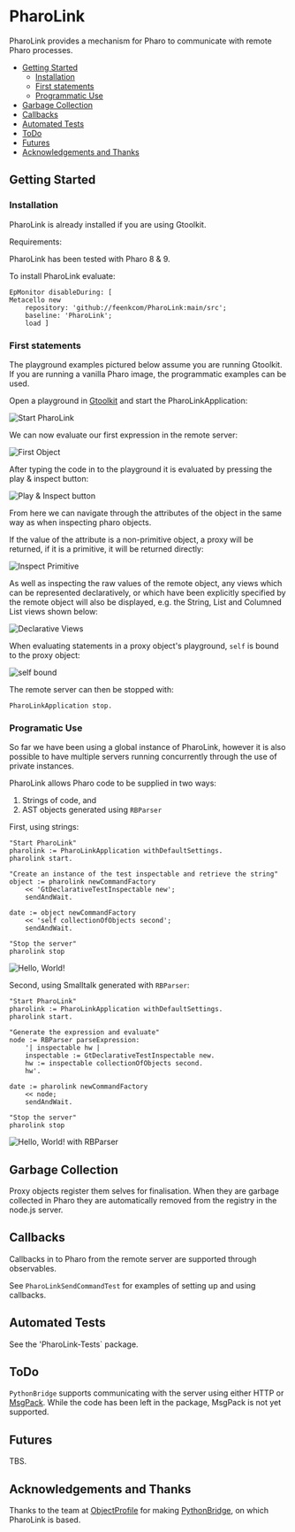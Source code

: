 # PharoLink

PharoLink provides a mechanism for Pharo to communicate with remote Pharo processes.

- [Getting Started](#getting-started)
	- [Installation](#installation)
	- [First statements](#first-statements)
	- [Programmatic Use](#programmatic-use)
- [Garbage Collection](#garbage-collection)
- [Callbacks](#callbacks)
- [Automated Tests](#automated-tests)
- [ToDo](#todo)
- [Futures](#futures)
- [Acknowledgements and Thanks](#acknowledgements-and-thanks)


## Getting Started


### Installation

PharoLink is already installed if you are using Gtoolkit.

Requirements:

PharoLink has been tested with Pharo 8 & 9.

To install PharoLink evaluate:

```smalltalk
EpMonitor disableDuring: [ 
Metacello new
	repository: 'github://feenkcom/PharoLink:main/src';
	baseline: 'PharoLink';
	load ]
```


### First statements

The playground examples pictured below assume you are running Gtoolkit.  If you are running a vanilla Pharo image, the programmatic examples can be used.

Open a playground in [Gtoolkit](https://gtoolkit.com/) and start the PharoLinkApplication:

![Start PharoLink](doc/images/Start_PharoLink.png)


We can now evaluate our first expression in the remote server:

![First Object](doc/images/First_Object.png)

After typing the code in to the playground it is evaluated by pressing the play & inspect button:

![Play & Inspect button](doc/images/playinspect.png)

From here we can navigate through the attributes of the object in the same way as when inspecting pharo objects.

If the value of the attribute is a non-primitive object, a proxy will be returned, if it is a primitive, it will be returned directly:

![Inspect Primitive](doc/images/Inspect_Primitive.png)

As well as inspecting the raw values of the remote object, any views which can be represented declaratively, or which have been explicitly specified by the remote object will also be displayed, e.g. the String, List and Columned List views shown below:

![Declarative Views](doc/images/Declarative_Views.png)

When evaluating statements in a proxy object's playground, `self` is bound to the proxy object:

![self bound](doc/images/self_bound.png)

The remote server can then be stopped with:

```smalltalk
PharoLinkApplication stop.
```


### Programatic Use

So far we have been using a global instance of PharoLink, however it is also possible to have multiple servers running concurrently through the use of private instances.

PharoLink allows Pharo code to be supplied in two ways:

1. Strings of code, and
1. AST objects generated using `RBParser`

First, using strings:

```smalltalk
"Start PharoLink"
pharolink := PharoLinkApplication withDefaultSettings.
pharolink start.

"Create an instance of the test inspectable and retrieve the string"
object := pharolink newCommandFactory
	<< 'GtDeclarativeTestInspectable new';
	sendAndWait.

date := object newCommandFactory
	<< 'self collectionOfObjects second';
	sendAndWait.

"Stop the server"
pharolink stop
```

![Hello, World!](doc/images/helloworld_string.png)


Second, using Smalltalk generated with `RBParser`:

```smalltalk
"Start PharoLink"
pharolink := PharoLinkApplication withDefaultSettings.
pharolink start.

"Generate the expression and evaluate"
node := RBParser parseExpression: 
	'| inspectable hw |
	inspectable := GtDeclarativeTestInspectable new.
	hw := inspectable collectionOfObjects second.
	hw'.

date := pharolink newCommandFactory
	<< node;
	sendAndWait.

"Stop the server"
pharolink stop
```


![Hello, World! with RBParser](doc/images/helloworld_rbparser.png)


## Garbage Collection

Proxy objects register them selves for finalisation.  When they are garbage collected in Pharo they are automatically removed from the registry in the node.js server.


## Callbacks

Callbacks in to Pharo from the remote server are supported through observables.

See `PharoLinkSendCommandTest` for examples of setting up and using callbacks.


## Automated Tests

See the 'PharoLink-Tests` package.

## ToDo

`PythonBridge` supports communicating with the server using either HTTP or [MsgPack](https://msgpack.org/).  While the code has been left in the package, MsgPack is not yet supported.


## Futures

TBS.


## Acknowledgements and Thanks

Thanks to the team at [ObjectProfile](http://www.objectprofile.com/) for making [PythonBridge](https://github.com/ObjectProfile/PythonBridge), on which PharoLink is based.
